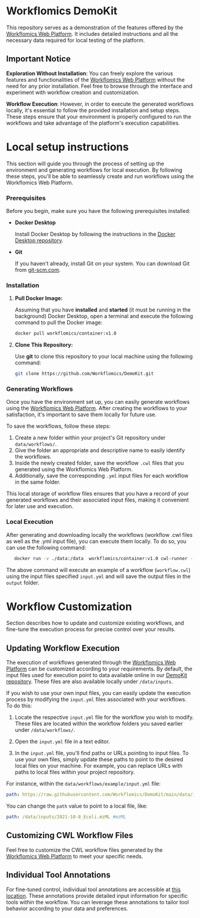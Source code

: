 # Workflomics DemoKit
This repository serves as a demonstration of the features offered by the [Workflomics Web Platform](http://workflomics.org/). It includes detailed instructions and all the necessary data required for local testing of the platform.

## Important Notice

**Exploration Without Installation**: You can freely explore the various features and functionalities of the [Workflomics Web Platform](http://workflomics.org/) without the need for any prior installation. Feel free to browse through the interface and experiment with workflow creation and customization.

**Workflow Execution**: However, in order to execute the generated workflows locally, it's essential to follow the provided installation and setup steps. These steps ensure that your environment is properly configured to run the workflows and take advantage of the platform's execution capabilities.


# Local setup instructions

This section will guide you through the process of setting up the environment and generating workflows for local execution. By following these steps, you'll be able to seamlessly create and run workflows using the Workflomics Web Platform.

### Prerequisites

Before you begin, make sure you have the following prerequisites installed:

- **Docker Desktop**

   Install Docker Desktop by following the instructions in the [Docker Desktop repository](https://github.com/docker/docker-desktop). 

- **Git**

   If you haven't already, install Git on your system. You can download Git from [git-scm.com](https://git-scm.com/).

### Installation


1. **Pull Docker Image:**

   Assuming that you have **installed** and **started** (it must be running in the background) Docker Desktop, open a terminal and execute the following command to pull the Docker image:

   ```bash
   docker pull workflomics/container:v1.0

2. **Clone This Repository:**

   Use **git** to clone this repository to your local machine using the following command:

   ```bash
   git clone https://github.com/Workflomics/DemoKit.git

### Generating Workflows

Once you have the environment set up, you can easily generate workflows using the [Workflomics Web Platform](http://workflomics.org/).
After creating the workflows to your satisfaction, it's important to save them locally for future use.

To save the workflows, follow these steps:

1. Create a new folder within your project's Git repository under `data/workflows/`.
2. Give the folder an appropriate and descriptive name to easily identify the workflows.
3. Inside the newly created folder, save the workflow `.cwl` files that you generated using the Workflomics Web Platform.
4. Additionally, save the corresponding `.yml` input files for each workflow in the same folder.

This local storage of workflow files ensures that you have a record of your generated workflows and their associated input files, making it convenient for later use and execution.

### Local Execution

After generating and downloading locally the workflows (workflow .cwl files as well as the .yml input file), you can execute them locally. To do so, you can use the following command:

```bash
   docker run -v ./data:/data  workflomics/container:v1.0 cwl-runner --leave-tmpdir --outdir /data/output /data/workflows/example/workflow.cwl /data/workflows/example/input.yml
```

The above command will execute an example of a workflow (`workflow.cwl`) using the input files specified `input.yml` and will save the output files in the `output` folder.

# Workflow Customization

Section describes how to update and customize existing workflows, and fine-tune the execution process for precise control over your results.


## Updating Workflow Execution

The execution of workflows generated through the [Workflomics Web Platform](http://workflomics.org/) can be customized according to your requirements. By default, the input files used for execution point to data available online in our [DemoKit repository](https://github.com/Workflomics/DemoKit/tree/main/data/inputs). These files are also available locally under `/data/inputs`.

If you wish to use your own input files, you can easily update the execution process by modifying the `input.yml` files associated with your workflows. To do this:

1. Locate the respective `input.yml` file for the workflow you wish to modify. These files are located within the workflow folders you saved earlier under `/data/workflows/`.

2. Open the `input.yml` file in a text editor.

3. In the `input.yml` file, you'll find paths or URLs pointing to input files. To use your own files, simply update these paths to point to the desired local files on your machine. For example, you can replace URLs with paths to local files within your project repository.

For instance, within the `data/workflows/example/input.yml` file:

```yaml
path: https://raw.githubusercontent.com/Workflomics/DemoKit/main/data/inputs/2021-10-8_Ecoli.mzML #mzML
```
You can change the `path` value to point to a local file, like:
```yaml
path: /data/inputs/2021-10-8_Ecoli.mzML #mzML
```

## Customizing CWL Workflow Files

Feel free to customize the CWL workflow files generated by the [Workflomics Web Platform](http://workflomics.org/) to meet your specific needs.

## Individual Tool Annotations

For fine-tuned control, individual tool annotations are accessible at [this location](https://github.com/Workflomics/DemoKit/tree/main/data/inputs). These annotations provide detailed input information for specific tools within the workflow. You can leverage these annotations to tailor tool behavior according to your data and preferences.



